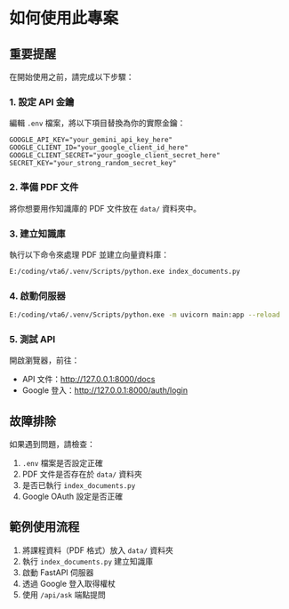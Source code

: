 # 如何使用此專案

## 重要提醒

在開始使用之前，請完成以下步驟：

### 1. 設定 API 金鑰

編輯 `.env` 檔案，將以下項目替換為你的實際金鑰：

```
GOOGLE_API_KEY="your_gemini_api_key_here"
GOOGLE_CLIENT_ID="your_google_client_id_here"
GOOGLE_CLIENT_SECRET="your_google_client_secret_here"
SECRET_KEY="your_strong_random_secret_key"
```

### 2. 準備 PDF 文件

將你想要用作知識庫的 PDF 文件放在 `data/` 資料夾中。

### 3. 建立知識庫

執行以下命令來處理 PDF 並建立向量資料庫：

```bash
E:/coding/vta6/.venv/Scripts/python.exe index_documents.py
```

### 4. 啟動伺服器

```bash
E:/coding/vta6/.venv/Scripts/python.exe -m uvicorn main:app --reload
```

### 5. 測試 API

開啟瀏覽器，前往：
- API 文件：http://127.0.0.1:8000/docs
- Google 登入：http://127.0.0.1:8000/auth/login

## 故障排除

如果遇到問題，請檢查：
1. `.env` 檔案是否設定正確
2. PDF 文件是否存在於 `data/` 資料夾
3. 是否已執行 `index_documents.py`
4. Google OAuth 設定是否正確

## 範例使用流程

1. 將課程資料（PDF 格式）放入 `data/` 資料夾
2. 執行 `index_documents.py` 建立知識庫
3. 啟動 FastAPI 伺服器
4. 透過 Google 登入取得權杖
5. 使用 `/api/ask` 端點提問
